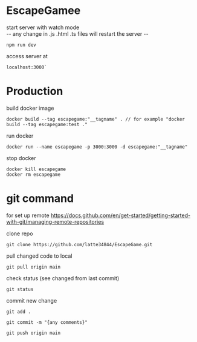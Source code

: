 # EscapeGamee

start server with watch mode <br />
-- any change in .js .html .ts files will restart the server --

``` 
npm run dev 
```
access server at 
```
localhost:3000`
```

# Production 

build docker image 

```
docker build --tag escapegame:"__tagname" . // for example "docker build --tag escapegame:test ."
```

run docker 

``` 
docker run --name escapegame -p 3000:3000 -d escapegame:"__tagname"
```

stop docker 

```
docker kill escapegame 
docker rm escapegame
```

# git command
for set up remote 
https://docs.github.com/en/get-started/getting-started-with-git/managing-remote-repositories

clone repo
```
git clone https://github.com/latte34844/EscapeGame.git
```

pull changed code to local
```
git pull origin main
```

check  status (see changed from last commit)
```
git status
```

commit new change
```
git add .

git commit -m "{any comments}"

git push origin main
```
